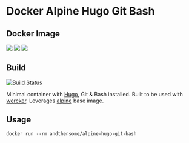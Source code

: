 # Docker Alpine Hugo Git Bash

## Docker Image

[![](https://images.microbadger.com/badges/image/andthensome/alpine-hugo-git-bash.svg)](http://microbadger.com/images/andthensome/alpine-hugo-git-bash "Get your own image badge on microbadger.com") [![](https://images.microbadger.com/badges/version/andthensome/alpine-hugo-git-bash.svg)](http://microbadger.com/images/andthensome/alpine-hugo-git-bash "Get your own version badge on microbadger.com") [![](https://images.microbadger.com/badges/commit/andthensome/alpine-hugo-git-bash.svg)](https://microbadger.com/images/andthensome/alpine-hugo-git-bash "Get your own commit badge on microbadger.com")

## Build

[![Build Status](https://travis-ci.org/alrayyes/docker-alpine-hugo-git-bash.svg)](https://travis-ci.org/alrayyes/docker-alpine-hugo-git-bash)

Minimal container with [Hugo](https://gohugo.io), Git & Bash installed. Built to be used with [wercker](http://wercker.com/). Leverages [alpine](https://hub.docker.com/_/alpine/) base image.

## Usage

	docker run --rm andthensome/alpine-hugo-git-bash
